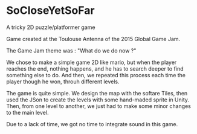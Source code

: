 # SoCloseYetSoFar
A tricky 2D puzzle/platformer game

Game created at the Toulouse Antenna of the 2015 Global Game Jam.

The Game Jam theme was : "What do we do now ?"

We chose to make a simple game 2D like mario, but when the player reaches the end, nothing happens, and he has to search deeper to find something else to do.
And then, we repeated this process each time the player though he won, throuh different levels.

The game is quite simple.
We design the map with the softare Tiles, then used the JSon to create the levels with some hand-maded sprite in Unity.
Then, from one level to another, we just had to make some minor changes to the main level.

Due to a lack of time, we got no time to integrate sound in this game.
